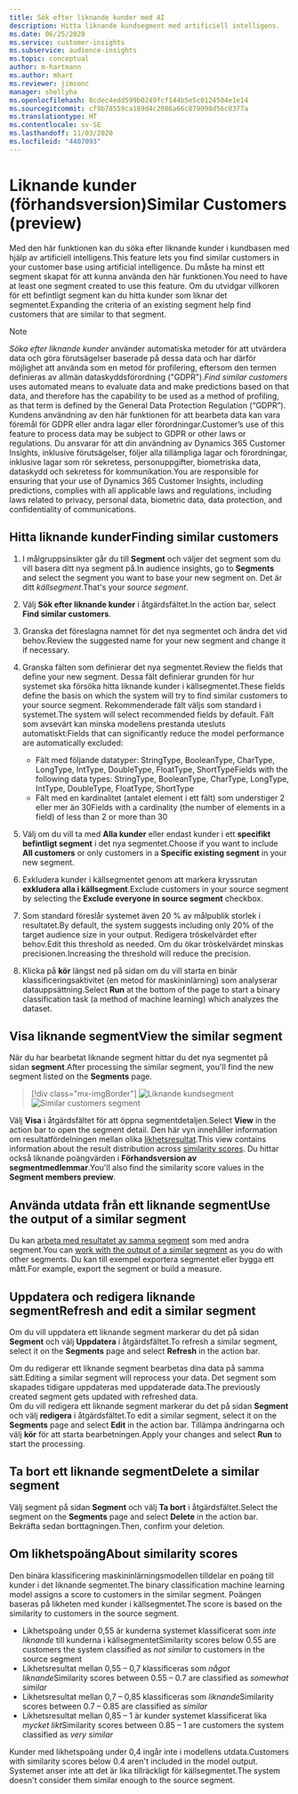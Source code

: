 ```yaml
---
title: Sök efter liknande kunder med AI
description: Hitta liknande kundsegment med artificiell intelligens.
ms.date: 06/25/2020
ms.service: customer-insights
ms.subservice: audience-insights
ms.topic: conceptual
author: m-hartmann
ms.author: mhart
ms.reviewer: jimsonc
manager: shellyha
ms.openlocfilehash: 8cdec4edd599b0249fcf144b5e5c0124504e1e14
ms.sourcegitcommit: cf9b78559ca189d4c2086a66c879098d56c0377a
ms.translationtype: HT
ms.contentlocale: sv-SE
ms.lasthandoff: 11/03/2020
ms.locfileid: "4407093"
---
```

# <a name="similar-customers-preview"></a><span data-ttu-id="bac99-103">Liknande kunder (förhandsversion)</span><span class="sxs-lookup"><span data-stu-id="bac99-103">Similar Customers (preview)</span></span>

<span data-ttu-id="bac99-104">Med den här funktionen kan du söka efter liknande kunder i kundbasen med hjälp av artificiell intelligens.</span><span class="sxs-lookup"><span data-stu-id="bac99-104">This feature lets you find similar customers in your customer base using artificial intelligence.</span></span> <span data-ttu-id="bac99-105">Du måste ha minst ett segment skapat för att kunna använda den här funktionen.</span><span class="sxs-lookup"><span data-stu-id="bac99-105">You need to have at least one segment created to use this feature.</span></span> <span data-ttu-id="bac99-106">Om du utvidgar villkoren för ett befintligt segment kan du hitta kunder som liknar det segmentet.</span><span class="sxs-lookup"><span data-stu-id="bac99-106">Expanding the criteria of an existing segment help find customers that are similar to that segment.</span></span>

> [!NOTE]
> <span data-ttu-id="bac99-107">*Söka efter liknande kunder* använder automatiska metoder för att utvärdera data och göra förutsägelser baserade på dessa data och har därför möjlighet att använda som en metod för profilering, eftersom den termen definieras av allmän dataskyddsförordning ("GDPR").</span><span class="sxs-lookup"><span data-stu-id="bac99-107">*Find similar customers* uses automated means to evaluate data and make predictions based on that data, and therefore has the capability to be used as a method of profiling, as that term is defined by the General Data Protection Regulation (“GDPR”).</span></span> <span data-ttu-id="bac99-108">Kundens användning av den här funktionen för att bearbeta data kan vara föremål för GDPR eller andra lagar eller förordningar.</span><span class="sxs-lookup"><span data-stu-id="bac99-108">Customer’s use of this feature to process data may be subject to GDPR or other laws or regulations.</span></span> <span data-ttu-id="bac99-109">Du ansvarar för att din användning av Dynamics 365 Customer Insights, inklusive förutsägelser, följer alla tillämpliga lagar och förordningar, inklusive lagar som rör sekretess, personuppgifter, biometriska data, dataskydd och sekretess för kommunikation.</span><span class="sxs-lookup"><span data-stu-id="bac99-109">You are responsible for ensuring that your use of Dynamics 365 Customer Insights, including predictions, complies with all applicable laws and regulations, including laws related to privacy, personal data, biometric data, data protection, and confidentiality of communications.</span></span>

## <a name="finding-similar-customers"></a><span data-ttu-id="bac99-110">Hitta liknande kunder</span><span class="sxs-lookup"><span data-stu-id="bac99-110">Finding similar customers</span></span>

1. <span data-ttu-id="bac99-111">I målgruppsinsikter går du till **Segment** och väljer det segment som du vill basera ditt nya segment på.</span><span class="sxs-lookup"><span data-stu-id="bac99-111">In audience insights, go to **Segments** and select the segment you want to base your new segment on.</span></span> <span data-ttu-id="bac99-112">Det är ditt *källsegment*.</span><span class="sxs-lookup"><span data-stu-id="bac99-112">That's your *source segment*.</span></span>

1. <span data-ttu-id="bac99-113">Välj **Sök efter liknande kunder** i åtgärdsfältet.</span><span class="sxs-lookup"><span data-stu-id="bac99-113">In the action bar, select **Find similar customers**.</span></span>

1. <span data-ttu-id="bac99-114">Granska det föreslagna namnet för det nya segmentet och ändra det vid behov.</span><span class="sxs-lookup"><span data-stu-id="bac99-114">Review the suggested name for your new segment and change it if necessary.</span></span>

1. <span data-ttu-id="bac99-115">Granska fälten som definierar det nya segmentet.</span><span class="sxs-lookup"><span data-stu-id="bac99-115">Review the fields that define your new segment.</span></span> <span data-ttu-id="bac99-116">Dessa fält definierar grunden för hur systemet ska försöka hitta liknande kunder i källsegmentet.</span><span class="sxs-lookup"><span data-stu-id="bac99-116">These fields define the basis on which the system will try to find similar customers to your source segment.</span></span> <span data-ttu-id="bac99-117">Rekommenderade fält väljs som standard i systemet.</span><span class="sxs-lookup"><span data-stu-id="bac99-117">The system will select recommended fields by default.</span></span>
  <span data-ttu-id="bac99-118">Fält som avsevärt kan minska modellens prestanda utesluts automatiskt:</span><span class="sxs-lookup"><span data-stu-id="bac99-118">Fields that can significantly reduce the model performance are automatically excluded:</span></span>
  
   - <span data-ttu-id="bac99-119">Fält med följande datatyper: StringType, BooleanType, CharType, LongType, IntType, DoubleType, FloatType, ShortType</span><span class="sxs-lookup"><span data-stu-id="bac99-119">Fields with the following data types: StringType, BooleanType, CharType, LongType, IntType, DoubleType, FloatType, ShortType</span></span>
   - <span data-ttu-id="bac99-120">Fält med en kardinalitet (antalet element i ett fält) som understiger 2 eller mer än 30</span><span class="sxs-lookup"><span data-stu-id="bac99-120">Fields with a cardinality (the number of elements in a field) of less than 2 or more than 30</span></span>

1. <span data-ttu-id="bac99-121">Välj om du vill ta med **Alla kunder** eller endast kunder i ett **specifikt befintligt segment** i det nya segmentet.</span><span class="sxs-lookup"><span data-stu-id="bac99-121">Choose if you want to include **All customers** or only customers in a **Specific existing segment** in your new segment.</span></span>

1. <span data-ttu-id="bac99-122">Exkludera kunder i källsegmentet genom att markera kryssrutan **exkludera alla i källsegment**.</span><span class="sxs-lookup"><span data-stu-id="bac99-122">Exclude customers in your source segment by selecting the **Exclude everyone in source segment** checkbox.</span></span>

1. <span data-ttu-id="bac99-123">Som standard föreslår systemet även 20 % av målpublik storlek i resultatet.</span><span class="sxs-lookup"><span data-stu-id="bac99-123">By default, the system suggests including only 20% of the target audience size in your output.</span></span> <span data-ttu-id="bac99-124">Redigera tröskelvärdet efter behov.</span><span class="sxs-lookup"><span data-stu-id="bac99-124">Edit this threshold as needed.</span></span> <span data-ttu-id="bac99-125">Om du ökar tröskelvärdet minskas precisionen.</span><span class="sxs-lookup"><span data-stu-id="bac99-125">Increasing the threshold will reduce the precision.</span></span>

1. <span data-ttu-id="bac99-126">Klicka på **kör** längst ned på sidan om du vill starta en binär klassificeringsaktivitet (en metod för maskininlärning) som analyserar datauppsättning.</span><span class="sxs-lookup"><span data-stu-id="bac99-126">Select **Run** at the bottom of the page to start a binary classification task (a method of machine learning) which analyzes the dataset.</span></span>

## <a name="view-the-similar-segment"></a><span data-ttu-id="bac99-127">Visa liknande segment</span><span class="sxs-lookup"><span data-stu-id="bac99-127">View the similar segment</span></span>

<span data-ttu-id="bac99-128">När du har bearbetat liknande segment hittar du det nya segmentet på sidan **segment**.</span><span class="sxs-lookup"><span data-stu-id="bac99-128">After processing the similar segment, you'll find the new segment listed on the **Segments** page.</span></span>

> [!div class="mx-imgBorder"]
> <span data-ttu-id="bac99-129">![Liknande kundsegment](media/expanded-segment.png "Liknande kundsegment")</span><span class="sxs-lookup"><span data-stu-id="bac99-129">![Similar customers segment](media/expanded-segment.png "Similar customers segment")</span></span>

<span data-ttu-id="bac99-130">Välj **Visa** i åtgärdsfältet för att öppna segmentdetaljen.</span><span class="sxs-lookup"><span data-stu-id="bac99-130">Select **View** in the action bar to open the segment detail.</span></span> <span data-ttu-id="bac99-131">Den här vyn innehåller information om resultatfördelningen mellan olika [likhetsresultat](#about-similarity-scores).</span><span class="sxs-lookup"><span data-stu-id="bac99-131">This view contains information about the result distribution across [similarity scores](#about-similarity-scores).</span></span> <span data-ttu-id="bac99-132">Du hittar också liknande poängvärden i **Förhandsversion av segmentmedlemmar**.</span><span class="sxs-lookup"><span data-stu-id="bac99-132">You'll also find the similarity score values in the **Segment members preview**.</span></span>

## <a name="use-the-output-of-a-similar-segment"></a><span data-ttu-id="bac99-133">Använda utdata från ett liknande segment</span><span class="sxs-lookup"><span data-stu-id="bac99-133">Use the output of a similar segment</span></span>

<span data-ttu-id="bac99-134">Du kan [arbeta med resultatet av samma segment](segments.md) som med andra segment.</span><span class="sxs-lookup"><span data-stu-id="bac99-134">You can [work with the output of a similar segment](segments.md) as you do with other segments.</span></span> <span data-ttu-id="bac99-135">Du kan till exempel exportera segmentet eller bygga ett mått.</span><span class="sxs-lookup"><span data-stu-id="bac99-135">For example, export the segment or build a measure.</span></span>

## <a name="refresh-and-edit-a-similar-segment"></a><span data-ttu-id="bac99-136">Uppdatera och redigera liknande segment</span><span class="sxs-lookup"><span data-stu-id="bac99-136">Refresh and edit a similar segment</span></span>

<span data-ttu-id="bac99-137">Om du vill uppdatera ett liknande segment markerar du det på sidan **Segment** och välj **Uppdatera** i åtgärdsfältet.</span><span class="sxs-lookup"><span data-stu-id="bac99-137">To refresh a similar segment, select it on the **Segments** page and select **Refresh** in the action bar.</span></span>

<span data-ttu-id="bac99-138">Om du redigerar ett liknande segment bearbetas dina data på samma sätt.</span><span class="sxs-lookup"><span data-stu-id="bac99-138">Editing a similar segment will reprocess your data.</span></span> <span data-ttu-id="bac99-139">Det segment som skapades tidigare uppdateras med uppdaterade data.</span><span class="sxs-lookup"><span data-stu-id="bac99-139">The previously created segment gets updated with refreshed data.</span></span>    
<span data-ttu-id="bac99-140">Om du vill redigera ett liknande segment markerar du det på sidan **Segment** och välj **redigera** i åtgärdsfältet.</span><span class="sxs-lookup"><span data-stu-id="bac99-140">To edit a similar segment, select it on the **Segments** page and select **Edit** in the action bar.</span></span> <span data-ttu-id="bac99-141">Tillämpa ändringarna och välj **kör** för att starta bearbetningen.</span><span class="sxs-lookup"><span data-stu-id="bac99-141">Apply your changes and select **Run** to start the processing.</span></span>

## <a name="delete-a-similar-segment"></a><span data-ttu-id="bac99-142">Ta bort ett liknande segment</span><span class="sxs-lookup"><span data-stu-id="bac99-142">Delete a similar segment</span></span>

<span data-ttu-id="bac99-143">Välj segment på sidan **Segment** och välj **Ta bort** i åtgärdsfältet.</span><span class="sxs-lookup"><span data-stu-id="bac99-143">Select the segment on the **Segments** page and select **Delete** in the action bar.</span></span> <span data-ttu-id="bac99-144">Bekräfta sedan borttagningen.</span><span class="sxs-lookup"><span data-stu-id="bac99-144">Then, confirm your deletion.</span></span>

## <a name="about-similarity-scores"></a><span data-ttu-id="bac99-145">Om likhetspoäng</span><span class="sxs-lookup"><span data-stu-id="bac99-145">About similarity scores</span></span>

<span data-ttu-id="bac99-146">Den binära klassificering maskininlärningsmodellen tilldelar en poäng till kunder i det liknande segmentet.</span><span class="sxs-lookup"><span data-stu-id="bac99-146">The binary classification machine learning model assigns a score to customers in the similar segment.</span></span> <span data-ttu-id="bac99-147">Poängen baseras på likheten med kunder i källsegmentet.</span><span class="sxs-lookup"><span data-stu-id="bac99-147">The score is based on the similarity to customers in the source segment.</span></span>

- <span data-ttu-id="bac99-148">Likhetspoäng under 0,55 är kunderna systemet klassificerat som *inte liknande* till kunderna i källsegmentet</span><span class="sxs-lookup"><span data-stu-id="bac99-148">Similarity scores below 0.55 are customers the system classified as *not similar* to customers in the source segment</span></span>
- <span data-ttu-id="bac99-149">Likhetsresultat mellan 0,55 – 0,7 klassificeras som *något liknande*</span><span class="sxs-lookup"><span data-stu-id="bac99-149">Similarity scores between 0.55 – 0.7 are classified as *somewhat similar*</span></span>
- <span data-ttu-id="bac99-150">Likhetsresultat mellan 0,7 – 0,85 klassificeras som *liknande*</span><span class="sxs-lookup"><span data-stu-id="bac99-150">Similarity scores between 0.7 – 0.85 are classified as *similar*</span></span>
- <span data-ttu-id="bac99-151">Likhetsresultat mellan 0,85 – 1 är kunder systemet klassificerat lika *mycket likt*</span><span class="sxs-lookup"><span data-stu-id="bac99-151">Similarity scores between 0.85 – 1 are customers the system classified as *very similar*</span></span>

<span data-ttu-id="bac99-152">Kunder med likhetspoäng under 0,4 ingår inte i modellens utdata.</span><span class="sxs-lookup"><span data-stu-id="bac99-152">Customers with similarity scores below 0.4 aren't included in the model output.</span></span> <span data-ttu-id="bac99-153">Systemet anser inte att det är lika tillräckligt för källsegmentet.</span><span class="sxs-lookup"><span data-stu-id="bac99-153">The system doesn't consider them similar enough to the source segment.</span></span>

